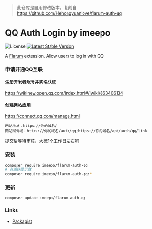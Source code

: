 > 此仓库是自用修改版本，复刻自 https://github.com/Hehongyuanlove/flarum-auth-qq

# QQ Auth Login by imeepo

![License](https://img.shields.io/badge/license-MIT-blue.svg) [![Latest Stable Version](https://img.shields.io/packagist/v/imeepo/flarum-auth-qq.svg)](https://packagist.org/packages/imeepo/flarum-auth-qq)

A [Flarum](http://flarum.org) extension. Allow users to log in with QQ

### 申请开通QQ互联
#### 注册开发者账号并实名认证
https://wikinew.open.qq.com/index.html#/iwiki/863406134
#### 创建网站应用
https://connect.qq.com/manage.html
```text
网站地址：https://你的域名/
网站回调域：https://你的域名/auth/qq;https://你的域名/api/auth/qq/link
```
提交后等待审核，大概1个工作日左右吧

### 安装
```sh
composer require imeepo/flarum-auth-qq
# 有兼容提示就
composer require imeepo/flarum-auth-qq:*
```

### 更新
```sh
composer update imeepo/flarum-auth-qq
```

### Links
- [Packagist](https://packagist.org/packages/imeepo/flarum-auth-qq)
